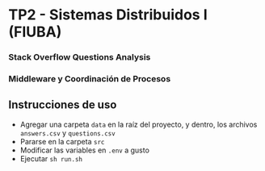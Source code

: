 # TP2 - Sistemas Distribuidos I (FIUBA)

### Stack Overflow Questions Analysis
### Middleware y Coordinación de Procesos

## Instrucciones de uso

* Agregar una carpeta `data` en la raíz del proyecto, y dentro, los archivos `answers.csv` y `questions.csv`
* Pararse en la carpeta `src`
* Modificar las variables en `.env` a gusto
* Ejecutar `sh run.sh`
